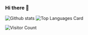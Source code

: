 ### Hi there 👋

<!--
**arifng/arifng** is a ✨ _special_ ✨ repository because its `README.md` (this file) appears on your GitHub profile.

Here are some ideas to get you started:

- 🔭 I’m currently working on ...
- 🌱 I’m currently learning ...
- 👯 I’m looking to collaborate on ...
- 🤔 I’m looking for help with ...
- 💬 Ask me about ...
- 📫 How to reach me: ...
- 😄 Pronouns: ...
- ⚡ Fun fact: ...
-->

![Github stats](https://github-readme-stats.vercel.app/api?username=arifng&theme=highcontrast&show_icons=true&count_private=true)
![Top Languages Card](https://github-readme-stats.vercel.app/api/top-langs/?username=arifng&layout=compact)

![Visitor Count](https://profile-counter.glitch.me/{arifng}/count.svg)
